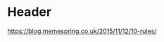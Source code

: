 <!-- TITLE: Principles -->
<!-- SUBTITLE: A quick summary of Principles -->

# Header

https://blog.memespring.co.uk/2015/11/12/10-rules/